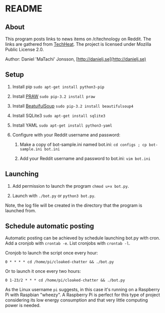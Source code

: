 README
======

About
-----

This program posts links to news items on /r/technology on Reddit. The links
are gathered from [TechHeat](http://techhe.at/). The project is licensed under
Mozilla Public License 2.0.

Author: Daniel 'MaTachi' Jonsson, [http://danielj.se](http://danielj.se)

Setup
-----

1. Install pip `sudo apt-get install python3-pip`

2. Install [PRAW](https://github.com/praw-dev/praw) `sudo pip-3.2 install praw`

3. Install [BeatuifulSoup](http://www.crummy.com/software/BeautifulSoup/) `sudo pip-3.2 install beautifulsoup4`

4. Install SQLite3 `sudo apt-get install sqlite3`

5. Install YAML `sudo apt-get install python3-yaml`

6. Configure with your Reddit username and password:

    1. Make a copy of bot-sample.ini named bot.ini:
       `cd configs ; cp bot-sample.ini bot.ini`

    2. Add your Reddit username and password to bot.ini: `vim bot.ini`

Launching
---------

1. Add permission to launch the program `chmod u+x bot.py`.

2. Launch with `./bot.py` or `python3 bot.py`.

Note, the log file will be created in the directory that the program is
launched from.

Schedule automatic posting
--------------------------

Automatic posting can be achieved by schedule launching bot.py with cron. Add a
cronjob with `crontab -e`. List cronjobs with `crontab -l`.

Cronjob to launch the script once every hour:

    0 * * * * cd /home/pi/cloaked-chatter && ./bot.py

Or to launch it once every two hours:

    0 1-23/2 * * * cd /home/pi/cloaked-chatter && ./bot.py

As the Linux username `pi` suggests, in this case it's running on a Raspberry
Pi with Raspbian "wheezy". A Raspberry Pi is perfect for this type of project
considering its low energy consumption and that very little computing power is
needed.

